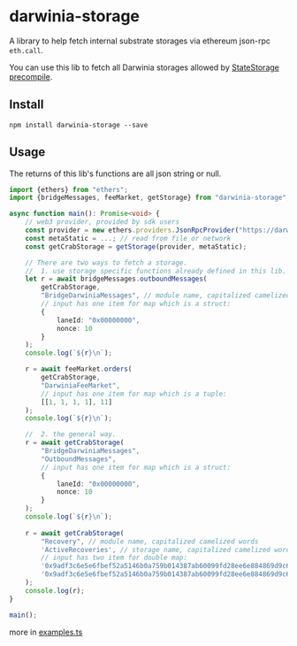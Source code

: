 # darwinia-storage

A library to help fetch internal substrate storages via ethereum json-rpc `eth.call`.

You can use this lib to fetch all Darwinia storages allowed by [StateStorage precompile](https://docs.darwinia.network/builder/solidity-precompiles).

## Install
```shell
npm install darwinia-storage --save
```

## Usage

The returns of this lib's functions are all json string or null.
```typescript
import {ethers} from "ethers";
import {bridgeMessages, feeMarket, getStorage} from "darwinia-storage";

async function main(): Promise<void> {
    // web3 provider, provided by sdk users
    const provider = new ethers.providers.JsonRpcProvider("https://darwinia-crab.api.onfinality.io/public/");
    const metaStatic = ...; // read from file or network
    const getCrabStorage = getStorage(provider, metaStatic);

    // There are two ways to fetch a storage.
    //  1. use storage specific functions already defined in this lib.
    let r = await bridgeMessages.outboundMessages(
        getCrabStorage, 
        "BridgeDarwiniaMessages", // module name, capitalized camelized words
        // input has one item for map which is a struct:
        {
            laneId: "0x00000000",
            nonce: 10
        }
    );
    console.log(`${r}\n`);

    r = await feeMarket.orders(
        getCrabStorage, 
        "DarwiniaFeeMarket",
        // input has one item for map which is a tuple: 
        [[1, 1, 1, 1], 11]
    );
    console.log(`${r}\n`);

    //  2. the general way.
    r = await getCrabStorage(
        "BridgeDarwiniaMessages", 
        "OutboundMessages",
        // input has one item for map which is a struct:
        {
            laneId: "0x00000000",
            nonce: 10
        }
    );
    console.log(`${r}\n`);
    
    r = await getCrabStorage(
        "Recovery", // module name, capitalized camelized words
        'ActiveRecoveries', // storage name, capitalized camelized words
        // input has two item for double map:
        '0x9adf3c6e5e6fbef52a5146b0a759b014387ab60099fd28ee6e884869d9c6a32d', // the first item is a hex string `0x...`
        '0x9adf3c6e5e6fbef52a5146b0a759b014387ab60099fd28ee6e884869d9c6a32d' // the second item is a hex string `0x...`
    );
    console.log(r);
}

main();
```

more in [examples.ts](./examples.ts)
